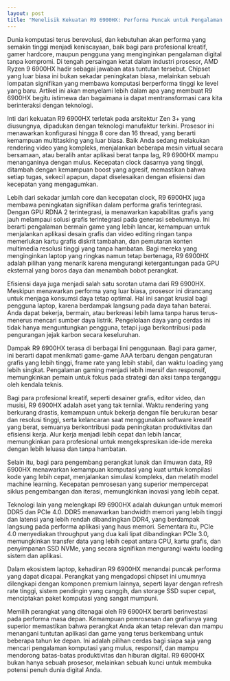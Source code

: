 ```yaml
---
layout: post
title: "Menelisik Kekuatan R9 6900HX: Performa Puncak untuk Pengalaman Digital Maksimal"
---
```


Dunia komputasi terus berevolusi, dan kebutuhan akan performa yang semakin tinggi menjadi keniscayaan, baik bagi para profesional kreatif, gamer hardcore, maupun pengguna yang menginginkan pengalaman digital tanpa kompromi. Di tengah persaingan ketat dalam industri prosesor, AMD Ryzen 9 6900HX hadir sebagai jawaban atas tuntutan tersebut. Chipset yang luar biasa ini bukan sekadar peningkatan biasa, melainkan sebuah lompatan signifikan yang membawa komputasi berperforma tinggi ke level yang baru. Artikel ini akan menyelami lebih dalam apa yang membuat R9 6900HX begitu istimewa dan bagaimana ia dapat mentransformasi cara kita berinteraksi dengan teknologi.

Inti dari kekuatan R9 6900HX terletak pada arsitektur Zen 3+ yang diusungnya, dipadukan dengan teknologi manufaktur terkini. Prosesor ini menawarkan konfigurasi hingga 8 core dan 16 thread, yang berarti kemampuan multitasking yang luar biasa. Baik Anda sedang melakukan rendering video yang kompleks, menjalankan beberapa mesin virtual secara bersamaan, atau beralih antar aplikasi berat tanpa lag, R9 6900HX mampu menanganinya dengan mulus. Kecepatan clock dasarnya yang tinggi, ditambah dengan kemampuan boost yang agresif, memastikan bahwa setiap tugas, sekecil apapun, dapat diselesaikan dengan efisiensi dan kecepatan yang mengagumkan.

Lebih dari sekadar jumlah core dan kecepatan clock, R9 6900HX juga membawa peningkatan signifikan dalam performa grafis terintegrasi. Dengan GPU RDNA 2 terintegrasi, ia menawarkan kapabilitas grafis yang jauh melampaui solusi grafis terintegrasi pada generasi sebelumnya. Ini berarti pengalaman bermain game yang lebih lancar, kemampuan untuk menjalankan aplikasi desain grafis dan video editing ringan tanpa memerlukan kartu grafis diskrit tambahan, dan pemutaran konten multimedia resolusi tinggi yang tanpa hambatan. Bagi mereka yang menginginkan laptop yang ringkas namun tetap bertenaga, R9 6900HX adalah pilihan yang menarik karena mengurangi ketergantungan pada GPU eksternal yang boros daya dan menambah bobot perangkat.

Efisiensi daya juga menjadi salah satu sorotan utama dari R9 6900HX. Meskipun menawarkan performa yang luar biasa, prosesor ini dirancang untuk menjaga konsumsi daya tetap optimal. Hal ini sangat krusial bagi pengguna laptop, karena berdampak langsung pada daya tahan baterai. Anda dapat bekerja, bermain, atau berkreasi lebih lama tanpa harus terus-menerus mencari sumber daya listrik. Pengelolaan daya yang cerdas ini tidak hanya menguntungkan pengguna, tetapi juga berkontribusi pada pengurangan jejak karbon secara keseluruhan.

Dampak R9 6900HX terasa di berbagai lini penggunaan. Bagi para gamer, ini berarti dapat menikmati game-game AAA terbaru dengan pengaturan grafis yang lebih tinggi, frame rate yang lebih stabil, dan waktu loading yang lebih singkat. Pengalaman gaming menjadi lebih imersif dan responsif, memungkinkan pemain untuk fokus pada strategi dan aksi tanpa terganggu oleh kendala teknis.

Bagi para profesional kreatif, seperti desainer grafis, editor video, dan musisi, R9 6900HX adalah aset yang tak ternilai. Waktu rendering yang berkurang drastis, kemampuan untuk bekerja dengan file berukuran besar dan resolusi tinggi, serta kelancaran saat menggunakan software kreatif yang berat, semuanya berkontribusi pada peningkatan produktivitas dan efisiensi kerja. Alur kerja menjadi lebih cepat dan lebih lancar, memungkinkan para profesional untuk mengekspresikan ide-ide mereka dengan lebih leluasa dan tanpa hambatan.

Selain itu, bagi para pengembang perangkat lunak dan ilmuwan data, R9 6900HX menawarkan kemampuan komputasi yang kuat untuk kompilasi kode yang lebih cepat, menjalankan simulasi kompleks, dan melatih model machine learning. Kecepatan pemrosesan yang superior mempercepat siklus pengembangan dan iterasi, memungkinkan inovasi yang lebih cepat.

Teknologi lain yang melengkapi R9 6900HX adalah dukungan untuk memori DDR5 dan PCIe 4.0. DDR5 menawarkan bandwidth memori yang lebih tinggi dan latensi yang lebih rendah dibandingkan DDR4, yang berdampak langsung pada performa aplikasi yang haus memori. Sementara itu, PCIe 4.0 menyediakan throughput yang dua kali lipat dibandingkan PCIe 3.0, memungkinkan transfer data yang lebih cepat antara CPU, kartu grafis, dan penyimpanan SSD NVMe, yang secara signifikan mengurangi waktu loading sistem dan aplikasi.

Dalam ekosistem laptop, kehadiran R9 6900HX menandai puncak performa yang dapat dicapai. Perangkat yang mengadopsi chipset ini umumnya dilengkapi dengan komponen premium lainnya, seperti layar dengan refresh rate tinggi, sistem pendingin yang canggih, dan storage SSD super cepat, menciptakan paket komputasi yang sangat mumpuni.

Memilih perangkat yang ditenagai oleh R9 6900HX berarti berinvestasi pada performa masa depan. Kemampuan pemrosesan dan grafisnya yang superior memastikan bahwa perangkat Anda akan tetap relevan dan mampu menangani tuntutan aplikasi dan game yang terus berkembang untuk beberapa tahun ke depan. Ini adalah pilihan cerdas bagi siapa saja yang mencari pengalaman komputasi yang mulus, responsif, dan mampu mendorong batas-batas produktivitas dan hiburan digital. R9 6900HX bukan hanya sebuah prosesor, melainkan sebuah kunci untuk membuka potensi penuh dunia digital Anda.
